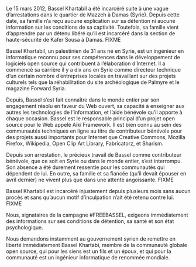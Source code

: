 Le 15 mars 2012, Bassel Khartabil a été incarcéré suite à une vague d’arrestations dans le quartier de Mazzeh à Damas (Syrie). Depuis cette date, sa famille n’a reçu aucune explication sur sa détention ni aucune information sur les conditions de sa captivité. Toutefois, sa famille vient d’apprendre par un détenu libéré qu’il est incarcéré dans la section de haute-sécurité de Kafer Sousa à Damas. FIXME

Bassel Khartabil, un palestinien de 31 ans né en Syrie, est un ingénieur en informatique reconnu pour ses compétences dans le développement de logiciels open source qui contribuent à l’élaboration d’Internet. Il a commencé sa carrière il y a dix ans en Syrie comme directeur technique d’un certain nombre d’entreprises locales en travaillant sur des projets culturels tels que la réhabilitation du site archéologique de Palmyre et le magazine Forward Syria.

Depuis, Bassel s’est fait connaître dans le monde entier par son engagement résolu en faveur du Web ouvert, sa capacité à enseigner aux autres les technologies de l’information, et l’aide bénévole qu’il apporte à chaque occasion. Bassel est le responsable principal d’un projet open source pour le Web appelé Aiki Framework. Il est bien connu au sein des communautés techniques en ligne au titre de contributeur bénévole pour des projets aussi importants pour Internet que Creative Commons, Mozilla Firefox, Wikipedia, Open Clip Art Library, Fabricatorz, et Sharism.

Depuis son arrestation, le précieux travail de Bassel comme contributeur bénévole, que ce soit en Syrie ou dans le monde entier, s’est interrompu. Son absence a été durement ressentie pour les communautés qui dépendent de lui. En outre, sa famille et sa fiancée (qu’il devait épouser en avril dernier) ne vivent plus que dans une attente angoissante. FIXME

Bassel Khartabil est incarcéré injustement depuis plusieurs mois sans aucun procès et sans qu’aucun motif d’inculpation n’ait été retenu contre lui. FIXME

Nous, signataires de la campagne #FREEBASSEL, exigeons immédiatement des informations sur ses conditions de détention, sa santé et son état psychologique.

Nous demandons instamment au gouvernement syrien de remettre en liberté immédiatement Bassel Khartabi, membre de la communauté globale open source, qui pour les siens est un fils et un époux, et qui pour la communauté est un ingénieur informatique de renommée mondiale.

&#x20;<!-- (Traduction Framalang : Goofy et Ju) Creative Commons By-Sa. http://www.framablog.org/index.php/post/2012/07/03/free-bassel-khartabil -->
